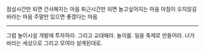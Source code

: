 점심시간만 되면 간사해지는 마음
퇴근시간만 되면 놀고싶어지는 마음
아침이 오지않길 바라는 마음
주말만 있으면 좋겠다는 마음

-----------------------------------------------------------

그럼 놀이시설 개발에 투자하라.
그리고 교대해라. 놀이를.
일을 축제로 만들어라. 
너가 바라는 세상으로
그리고 모여라
설계된대로.
